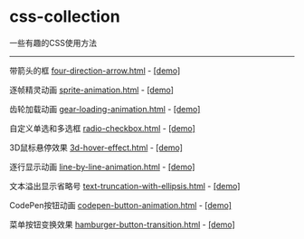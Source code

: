 # css-collection
一些有趣的CSS使用方法

***

带箭头的框 [four-direction-arrow.html](https://github.com/YopheeHsin/css-collection/blob/master/four-direction-arrow.html) - [[demo]](http://htmlpreview.github.io/?https://github.com/YopheeHsin/css-collection/blob/master/four-direction-arrow.html)

逐帧精灵动画 [sprite-animation.html](https://github.com/YopheeHsin/css-collection/blob/master/sprite-animation.html) - [[demo]](http://htmlpreview.github.io/?https://github.com/YopheeHsin/css-collection/blob/master/sprite-animation.html)

齿轮加载动画 [gear-loading-animation.html](https://github.com/YopheeHsin/css-collection/blob/master/gear-loading-animation.html) - [[demo]](http://htmlpreview.github.io/?https://github.com/YopheeHsin/css-collection/blob/master/gear-loading-animation.html)

自定义单选和多选框 [radio-checkbox.html](https://github.com/YopheeHsin/css-collection/blob/master/radio-checkbox.html) - [[demo]](http://htmlpreview.github.io/?https://github.com/YopheeHsin/css-collection/blob/master/radio-checkbox.html)

3D鼠标悬停效果 [3d-hover-effect.html](https://github.com/YopheeHsin/css-collection/blob/master/3d-hover-effect.html) - [[demo]](http://yopheehsin.github.io/demo/css-collection/3d-hover-effect.html)

逐行显示动画 [line-by-line-animation.html](https://github.com/YopheeHsin/css-collection/blob/master/line-by-line-animation.html) - [[demo]](http://htmlpreview.github.io/?https://github.com/YopheeHsin/css-collection/blob/master/line-by-line-animation.html)

文本溢出显示省略号 [text-truncation-with-ellipsis.html](https://github.com/YopheeHsin/css-collection/blob/master/text-truncation-with-ellipsis.html) - [[demo]](http://htmlpreview.github.io/?https://github.com/YopheeHsin/css-collection/blob/master/text-truncation-with-ellipsis.html)

CodePen按钮动画 [codepen-button-animation.html](https://github.com/YopheeHsin/css-collection/blob/master/codepen-button-animation.html) - [[demo]](http://htmlpreview.github.io/?https://github.com/YopheeHsin/css-collection/blob/master/codepen-button-animation.html)

菜单按钮变换效果 [hamburger-button-transition.html](https://github.com/YopheeHsin/css-collection/blob/master/hamburger-button-transition.html) - [[demo]](http://htmlpreview.github.io/?https://github.com/YopheeHsin/css-collection/blob/master/hamburger-button-transition.html)

